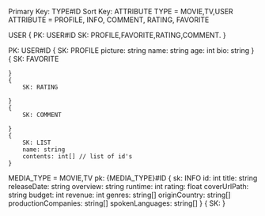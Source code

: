Primary Key: TYPE#ID
Sort Key: ATTRIBUTE
TYPE = MOVIE,TV,USER
ATTRIBUTE = PROFILE, INFO, COMMENT, RATING, FAVORITE

USER
{
    PK: USER#ID
    SK: PROFILE,FAVORITE,RATING,COMMENT.
}

PK: USER#ID
    {
        SK: PROFILE
        picture: string
        name: string
        age: int
        bio: string
    }
    {
        SK: FAVORITE

    }
    {
        SK: RATING

    }
    {
        SK: COMMENT

    }
    {
        SK: LIST
        name: string
        contents: int[] // list of id's
    }

MEDIA_TYPE = MOVIE,TV
pk: {MEDIA_TYPE}#ID
    {
        sk: INFO
        id: int
        title: string
        releaseDate: string
        overview: string
        runtime: int
        rating: float
        coverUrlPath: string
        budget: int
        revenue: int
        genres: string[]
        originCountry: string[]
        productionCompanies: string[]
        spokenLanguages: string[]
    }
    {
        SK: 
    }